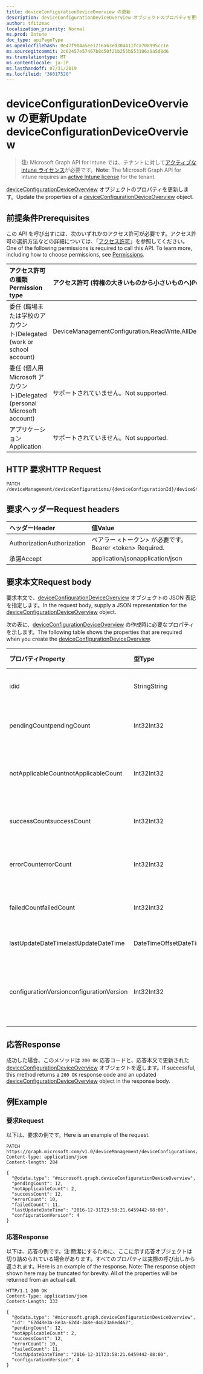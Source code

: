```yaml
---
title: deviceConfigurationDeviceOverview の更新
description: deviceConfigurationDeviceOverview オブジェクトのプロパティを更新します。
author: tfitzmac
localization_priority: Normal
ms.prod: Intune
doc_type: apiPageType
ms.openlocfilehash: 0e47f904a5ee1216a63ed304411fca708995cc1e
ms.sourcegitcommit: 2c62457e57467b8d50f21b255b553106a9a5d8d6
ms.translationtype: MT
ms.contentlocale: ja-JP
ms.lasthandoff: 07/31/2019
ms.locfileid: "36017520"
---
```

# <a name="update-deviceconfigurationdeviceoverview"></a><span data-ttu-id="9e2d4-103">deviceConfigurationDeviceOverview の更新</span><span class="sxs-lookup"><span data-stu-id="9e2d4-103">Update deviceConfigurationDeviceOverview</span></span>

> <span data-ttu-id="9e2d4-104">**注:** Microsoft Graph API for Intune では、テナントに対して[アクティブな intune ライセンス](https://go.microsoft.com/fwlink/?linkid=839381)が必要です。</span><span class="sxs-lookup"><span data-stu-id="9e2d4-104">**Note:** The Microsoft Graph API for Intune requires an [active Intune license](https://go.microsoft.com/fwlink/?linkid=839381) for the tenant.</span></span>

<span data-ttu-id="9e2d4-105">[deviceConfigurationDeviceOverview](../resources/intune-deviceconfig-deviceconfigurationdeviceoverview.md) オブジェクトのプロパティを更新します。</span><span class="sxs-lookup"><span data-stu-id="9e2d4-105">Update the properties of a [deviceConfigurationDeviceOverview](../resources/intune-deviceconfig-deviceconfigurationdeviceoverview.md) object.</span></span>

## <a name="prerequisites"></a><span data-ttu-id="9e2d4-106">前提条件</span><span class="sxs-lookup"><span data-stu-id="9e2d4-106">Prerequisites</span></span>
<span data-ttu-id="9e2d4-p101">この API を呼び出すには、次のいずれかのアクセス許可が必要です。アクセス許可の選択方法などの詳細については、「[アクセス許可](/graph/permissions-reference)」を参照してください。</span><span class="sxs-lookup"><span data-stu-id="9e2d4-p101">One of the following permissions is required to call this API. To learn more, including how to choose permissions, see [Permissions](/graph/permissions-reference).</span></span>

|<span data-ttu-id="9e2d4-109">アクセス許可の種類</span><span class="sxs-lookup"><span data-stu-id="9e2d4-109">Permission type</span></span>|<span data-ttu-id="9e2d4-110">アクセス許可 (特権の大きいものから小さいものへ)</span><span class="sxs-lookup"><span data-stu-id="9e2d4-110">Permissions (from most to least privileged)</span></span>|
|:---|:---|
|<span data-ttu-id="9e2d4-111">委任 (職場または学校のアカウント)</span><span class="sxs-lookup"><span data-stu-id="9e2d4-111">Delegated (work or school account)</span></span>|<span data-ttu-id="9e2d4-112">DeviceManagementConfiguration.ReadWrite.All</span><span class="sxs-lookup"><span data-stu-id="9e2d4-112">DeviceManagementConfiguration.ReadWrite.All</span></span>|
|<span data-ttu-id="9e2d4-113">委任 (個人用 Microsoft アカウント)</span><span class="sxs-lookup"><span data-stu-id="9e2d4-113">Delegated (personal Microsoft account)</span></span>|<span data-ttu-id="9e2d4-114">サポートされていません。</span><span class="sxs-lookup"><span data-stu-id="9e2d4-114">Not supported.</span></span>|
|<span data-ttu-id="9e2d4-115">アプリケーション</span><span class="sxs-lookup"><span data-stu-id="9e2d4-115">Application</span></span>|<span data-ttu-id="9e2d4-116">サポートされていません。</span><span class="sxs-lookup"><span data-stu-id="9e2d4-116">Not supported.</span></span>|

## <a name="http-request"></a><span data-ttu-id="9e2d4-117">HTTP 要求</span><span class="sxs-lookup"><span data-stu-id="9e2d4-117">HTTP Request</span></span>
<!-- {
  "blockType": "ignored"
}
-->
``` http
PATCH /deviceManagement/deviceConfigurations/{deviceConfigurationId}/deviceStatusOverview
```

## <a name="request-headers"></a><span data-ttu-id="9e2d4-118">要求ヘッダー</span><span class="sxs-lookup"><span data-stu-id="9e2d4-118">Request headers</span></span>
|<span data-ttu-id="9e2d4-119">ヘッダー</span><span class="sxs-lookup"><span data-stu-id="9e2d4-119">Header</span></span>|<span data-ttu-id="9e2d4-120">値</span><span class="sxs-lookup"><span data-stu-id="9e2d4-120">Value</span></span>|
|:---|:---|
|<span data-ttu-id="9e2d4-121">Authorization</span><span class="sxs-lookup"><span data-stu-id="9e2d4-121">Authorization</span></span>|<span data-ttu-id="9e2d4-122">ベアラー &lt;トークン&gt; が必要です。</span><span class="sxs-lookup"><span data-stu-id="9e2d4-122">Bearer &lt;token&gt; Required.</span></span>|
|<span data-ttu-id="9e2d4-123">承諾</span><span class="sxs-lookup"><span data-stu-id="9e2d4-123">Accept</span></span>|<span data-ttu-id="9e2d4-124">application/json</span><span class="sxs-lookup"><span data-stu-id="9e2d4-124">application/json</span></span>|

## <a name="request-body"></a><span data-ttu-id="9e2d4-125">要求本文</span><span class="sxs-lookup"><span data-stu-id="9e2d4-125">Request body</span></span>
<span data-ttu-id="9e2d4-126">要求本文で、[deviceConfigurationDeviceOverview](../resources/intune-deviceconfig-deviceconfigurationdeviceoverview.md) オブジェクトの JSON 表記を指定します。</span><span class="sxs-lookup"><span data-stu-id="9e2d4-126">In the request body, supply a JSON representation for the [deviceConfigurationDeviceOverview](../resources/intune-deviceconfig-deviceconfigurationdeviceoverview.md) object.</span></span>

<span data-ttu-id="9e2d4-127">次の表に、[deviceConfigurationDeviceOverview](../resources/intune-deviceconfig-deviceconfigurationdeviceoverview.md) の作成時に必要なプロパティを示します。</span><span class="sxs-lookup"><span data-stu-id="9e2d4-127">The following table shows the properties that are required when you create the [deviceConfigurationDeviceOverview](../resources/intune-deviceconfig-deviceconfigurationdeviceoverview.md).</span></span>

|<span data-ttu-id="9e2d4-128">プロパティ</span><span class="sxs-lookup"><span data-stu-id="9e2d4-128">Property</span></span>|<span data-ttu-id="9e2d4-129">型</span><span class="sxs-lookup"><span data-stu-id="9e2d4-129">Type</span></span>|<span data-ttu-id="9e2d4-130">説明</span><span class="sxs-lookup"><span data-stu-id="9e2d4-130">Description</span></span>|
|:---|:---|:---|
|<span data-ttu-id="9e2d4-131">id</span><span class="sxs-lookup"><span data-stu-id="9e2d4-131">id</span></span>|<span data-ttu-id="9e2d4-132">String</span><span class="sxs-lookup"><span data-stu-id="9e2d4-132">String</span></span>|<span data-ttu-id="9e2d4-133">エンティティのキー。</span><span class="sxs-lookup"><span data-stu-id="9e2d4-133">Key of the entity.</span></span>|
|<span data-ttu-id="9e2d4-134">pendingCount</span><span class="sxs-lookup"><span data-stu-id="9e2d4-134">pendingCount</span></span>|<span data-ttu-id="9e2d4-135">Int32</span><span class="sxs-lookup"><span data-stu-id="9e2d4-135">Int32</span></span>|<span data-ttu-id="9e2d4-136">保留中のデバイスの数</span><span class="sxs-lookup"><span data-stu-id="9e2d4-136">Number of pending devices</span></span>|
|<span data-ttu-id="9e2d4-137">notApplicableCount</span><span class="sxs-lookup"><span data-stu-id="9e2d4-137">notApplicableCount</span></span>|<span data-ttu-id="9e2d4-138">Int32</span><span class="sxs-lookup"><span data-stu-id="9e2d4-138">Int32</span></span>|<span data-ttu-id="9e2d4-139">該当しないデバイスの数</span><span class="sxs-lookup"><span data-stu-id="9e2d4-139">Number of not applicable devices</span></span>|
|<span data-ttu-id="9e2d4-140">successCount</span><span class="sxs-lookup"><span data-stu-id="9e2d4-140">successCount</span></span>|<span data-ttu-id="9e2d4-141">Int32</span><span class="sxs-lookup"><span data-stu-id="9e2d4-141">Int32</span></span>|<span data-ttu-id="9e2d4-142">成功したデバイスの数</span><span class="sxs-lookup"><span data-stu-id="9e2d4-142">Number of succeeded devices</span></span>|
|<span data-ttu-id="9e2d4-143">errorCount</span><span class="sxs-lookup"><span data-stu-id="9e2d4-143">errorCount</span></span>|<span data-ttu-id="9e2d4-144">Int32</span><span class="sxs-lookup"><span data-stu-id="9e2d4-144">Int32</span></span>|<span data-ttu-id="9e2d4-145">エラー デバイスの数</span><span class="sxs-lookup"><span data-stu-id="9e2d4-145">Number of error devices</span></span>|
|<span data-ttu-id="9e2d4-146">failedCount</span><span class="sxs-lookup"><span data-stu-id="9e2d4-146">failedCount</span></span>|<span data-ttu-id="9e2d4-147">Int32</span><span class="sxs-lookup"><span data-stu-id="9e2d4-147">Int32</span></span>|<span data-ttu-id="9e2d4-148">失敗したデバイスの数</span><span class="sxs-lookup"><span data-stu-id="9e2d4-148">Number of failed devices</span></span>|
|<span data-ttu-id="9e2d4-149">lastUpdateDateTime</span><span class="sxs-lookup"><span data-stu-id="9e2d4-149">lastUpdateDateTime</span></span>|<span data-ttu-id="9e2d4-150">DateTimeOffset</span><span class="sxs-lookup"><span data-stu-id="9e2d4-150">DateTimeOffset</span></span>|<span data-ttu-id="9e2d4-151">最終更新時刻</span><span class="sxs-lookup"><span data-stu-id="9e2d4-151">Last update time</span></span>|
|<span data-ttu-id="9e2d4-152">configurationVersion</span><span class="sxs-lookup"><span data-stu-id="9e2d4-152">configurationVersion</span></span>|<span data-ttu-id="9e2d4-153">Int32</span><span class="sxs-lookup"><span data-stu-id="9e2d4-153">Int32</span></span>|<span data-ttu-id="9e2d4-154">対象の概要に関するポリシーのバージョン</span><span class="sxs-lookup"><span data-stu-id="9e2d4-154">Version of the policy for that overview</span></span>|



## <a name="response"></a><span data-ttu-id="9e2d4-155">応答</span><span class="sxs-lookup"><span data-stu-id="9e2d4-155">Response</span></span>
<span data-ttu-id="9e2d4-156">成功した場合、このメソッドは `200 OK` 応答コードと、応答本文で更新された [deviceConfigurationDeviceOverview](../resources/intune-deviceconfig-deviceconfigurationdeviceoverview.md) オブジェクトを返します。</span><span class="sxs-lookup"><span data-stu-id="9e2d4-156">If successful, this method returns a `200 OK` response code and an updated [deviceConfigurationDeviceOverview](../resources/intune-deviceconfig-deviceconfigurationdeviceoverview.md) object in the response body.</span></span>

## <a name="example"></a><span data-ttu-id="9e2d4-157">例</span><span class="sxs-lookup"><span data-stu-id="9e2d4-157">Example</span></span>

### <a name="request"></a><span data-ttu-id="9e2d4-158">要求</span><span class="sxs-lookup"><span data-stu-id="9e2d4-158">Request</span></span>
<span data-ttu-id="9e2d4-159">以下は、要求の例です。</span><span class="sxs-lookup"><span data-stu-id="9e2d4-159">Here is an example of the request.</span></span>
``` http
PATCH https://graph.microsoft.com/v1.0/deviceManagement/deviceConfigurations/{deviceConfigurationId}/deviceStatusOverview
Content-type: application/json
Content-length: 284

{
  "@odata.type": "#microsoft.graph.deviceConfigurationDeviceOverview",
  "pendingCount": 12,
  "notApplicableCount": 2,
  "successCount": 12,
  "errorCount": 10,
  "failedCount": 11,
  "lastUpdateDateTime": "2016-12-31T23:58:21.6459442-08:00",
  "configurationVersion": 4
}
```

### <a name="response"></a><span data-ttu-id="9e2d4-160">応答</span><span class="sxs-lookup"><span data-stu-id="9e2d4-160">Response</span></span>
<span data-ttu-id="9e2d4-p102">以下は、応答の例です。注:簡潔にするために、ここに示す応答オブジェクトは切り詰められている場合があります。すべてのプロパティは実際の呼び出しから返されます。</span><span class="sxs-lookup"><span data-stu-id="9e2d4-p102">Here is an example of the response. Note: The response object shown here may be truncated for brevity. All of the properties will be returned from an actual call.</span></span>
``` http
HTTP/1.1 200 OK
Content-Type: application/json
Content-Length: 333

{
  "@odata.type": "#microsoft.graph.deviceConfigurationDeviceOverview",
  "id": "62d48e3a-8e3a-62d4-3a8e-d4623a8ed462",
  "pendingCount": 12,
  "notApplicableCount": 2,
  "successCount": 12,
  "errorCount": 10,
  "failedCount": 11,
  "lastUpdateDateTime": "2016-12-31T23:58:21.6459442-08:00",
  "configurationVersion": 4
}
```



